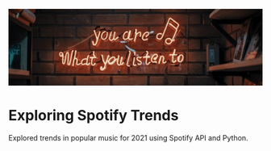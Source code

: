 ![banner](mohammad-metri-1oKxSKSOowE-unsplash.png)
# Exploring Spotify Trends
Explored trends in popular music for 2021 using Spotify API and Python.
